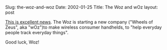 Slug: the-woz-and-woz
Date: 2002-01-25
Title: The Woz and wOz
layout: post

<a href="http://biz.yahoo.com/rb/020123/business_tech_wozniak_startup_dc_1.html">This is excellent news</a>. The Woz is starting a new company (&quot;Wheels of Zeus&quot;, aka &quot;wOz&quot;)to make wireless consumer handhelds, to &quot;help everyday people track everyday things&quot;.<p>
Good luck, Woz!</p>
